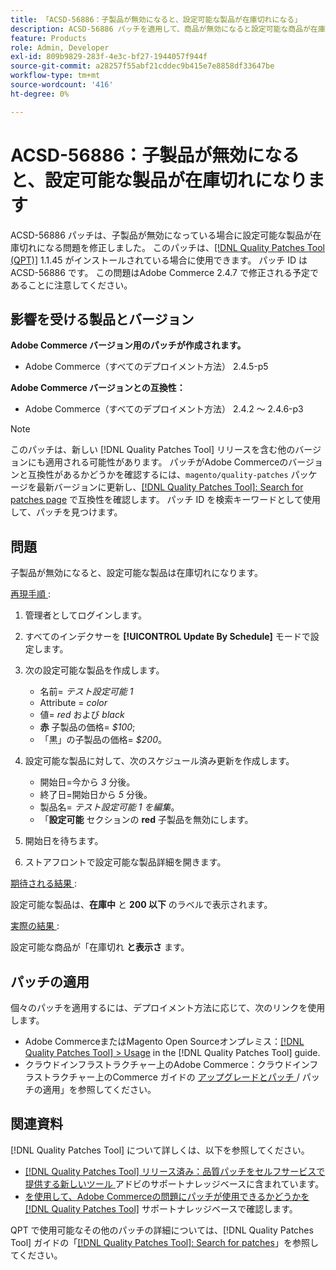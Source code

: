 ```yaml
---
title: 「ACSD-56886：子製品が無効になると、設定可能な製品が在庫切れになる」
description: ACSD-56886 パッチを適用して、商品が無効になると設定可能な商品が在庫切れになるAdobe Commerceの問題を修正してください。
feature: Products
role: Admin, Developer
exl-id: 809b9829-283f-4e3c-bf27-1944057f944f
source-git-commit: a28257f55abf21cddec9b415e7e8858df33647be
workflow-type: tm+mt
source-wordcount: '416'
ht-degree: 0%

---
```


# ACSD-56886：子製品が無効になると、設定可能な製品が在庫切れになります

ACSD-56886 パッチは、子製品が無効になっている場合に設定可能な製品が在庫切れになる問題を修正しました。 このパッチは、[[!DNL Quality Patches Tool (QPT)]](/help/announcements/adobe-commerce-announcements/magento-quality-patches-released-new-tool-to-self-serve-quality-patches.md) 1.1.45 がインストールされている場合に使用できます。 パッチ ID は ACSD-56886 です。 この問題はAdobe Commerce 2.4.7 で修正される予定であることに注意してください。

## 影響を受ける製品とバージョン

**Adobe Commerce バージョン用のパッチが作成されます。**

* Adobe Commerce（すべてのデプロイメント方法） 2.4.5-p5

**Adobe Commerce バージョンとの互換性：**

* Adobe Commerce（すべてのデプロイメント方法） 2.4.2 ～ 2.4.6-p3

>[!NOTE]
>
>このパッチは、新しい [!DNL Quality Patches Tool] リリースを含む他のバージョンにも適用される可能性があります。 パッチがAdobe Commerceのバージョンと互換性があるかどうかを確認するには、`magento/quality-patches` パッケージを最新バージョンに更新し、[[!DNL Quality Patches Tool]: Search for patches page](https://experienceleague.adobe.com/tools/commerce-quality-patches/index.html?lang=ja) で互換性を確認します。 パッチ ID を検索キーワードとして使用して、パッチを見つけます。

## 問題

子製品が無効になると、設定可能な製品は在庫切れになります。

<u> 再現手順 </u>:

1. 管理者としてログインします。
1. すべてのインデクサーを **[!UICONTROL Update By Schedule]** モードで設定します。
1. 次の設定可能な製品を作成します。

   * 名前= *テスト設定可能 1*
   * Attribute = *color*
   * 値= *red* および *black*
   * **赤** 子製品の価格= *$100*;
   * 「黒」の子製品の価格= *$200*。

1. 設定可能な製品に対して、次のスケジュール済み更新を作成します。

   * 開始日=今から *3* 分後。
   * 終了日=開始日から *5* 分後。
   * 製品名= *テスト設定可能 1 を編集*。
   * 「**設定可能** セクションの **red** 子製品を無効にします。

1. 開始日を待ちます。
1. ストアフロントで設定可能な製品詳細を開きます。

<u> 期待される結果 </u>:

設定可能な製品は、**在庫中** と **200 以下** のラベルで表示されます。

<u> 実際の結果 </u>:

設定可能な商品が「在庫切れ **と表示さ** ます。

## パッチの適用

個々のパッチを適用するには、デプロイメント方法に応じて、次のリンクを使用します。

* Adobe CommerceまたはMagento Open Sourceオンプレミス：[[!DNL Quality Patches Tool] > Usage](https://experienceleague.adobe.com/docs/commerce-operations/tools/quality-patches-tool/usage.html?lang=ja) in the [!DNL Quality Patches Tool] guide.
* クラウドインフラストラクチャー上のAdobe Commerce：クラウドインフラストラクチャー上のCommerce ガイドの [ アップグレードとパッチ ](https://experienceleague.adobe.com/docs/commerce-cloud-service/user-guide/develop/upgrade/apply-patches.html?lang=ja)/ パッチの適用」を参照してください。

## 関連資料

[!DNL Quality Patches Tool] について詳しくは、以下を参照してください。

* [[!DNL Quality Patches Tool]  リリース済み：品質パッチをセルフサービスで提供する新しいツール ](/help/announcements/adobe-commerce-announcements/magento-quality-patches-released-new-tool-to-self-serve-quality-patches.md) アドビのサポートナレッジベースに含まれています。
* [ を使用して、Adobe Commerceの問題にパッチが使用できるかどうかを  [!DNL Quality Patches Tool]](/help/support-tools/patches-available-in-qpt-tool/check-patch-for-magento-issue-with-magento-quality-patches.md) サポートナレッジベースで確認します。

QPT で使用可能なその他のパッチの詳細については、[!DNL Quality Patches Tool] ガイドの「[[!DNL Quality Patches Tool]: Search for patches](https://experienceleague.adobe.com/tools/commerce-quality-patches/index.html?lang=ja)」を参照してください。
